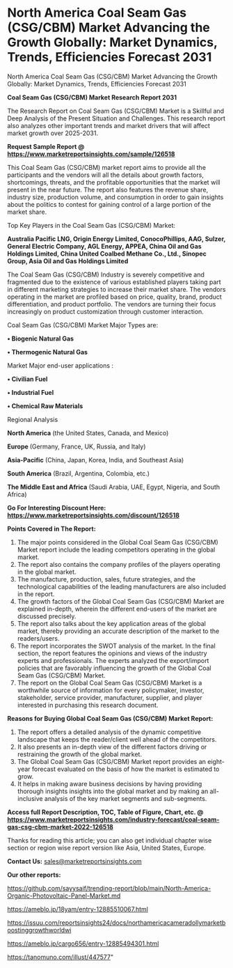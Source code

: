 # North America Coal Seam Gas (CSG/CBM) Market Advancing the Growth Globally: Market Dynamics, Trends, Efficiencies Forecast 2031
North America Coal Seam Gas (CSG/CBM) Market Advancing the Growth Globally: Market Dynamics, Trends, Efficiencies Forecast 2031

<strong>Coal Seam Gas (CSG/CBM) Market Research Report 2031</strong>

The Research Report on Coal Seam Gas (CSG/CBM) Market is a Skillful and Deep Analysis of the Present Situation and Challenges. This research report also analyzes other important trends and market drivers that will affect market growth over 2025-2031.

<strong>Request Sample Report @ <a href=https://www.marketreportsinsights.com/sample/126518>https://www.marketreportsinsights.com/sample/126518</a></strong>

This Coal Seam Gas (CSG/CBM) market report aims to provide all the participants and the vendors will all the details about growth factors, shortcomings, threats, and the profitable opportunities that the market will present in the near future. The report also features the revenue share, industry size, production volume, and consumption in order to gain insights about the politics to contest for gaining control of a large portion of the market share.

Top Key Players in the Coal Seam Gas (CSG/CBM) Market:

<strong>Australia Pacific LNG, Origin Energy Limited, ConocoPhillips, AAG, Sulzer, General Electric Company, AGL Energy, APPEA, China Oil and Gas Holdings Limited, China United Coalbed Methane Co., Ltd., Sinopec Group, Asia Oil and Gas Holdings Limited</strong>

The Coal Seam Gas (CSG/CBM) Industry is severely competitive and fragmented due to the existence of various established players taking part in different marketing strategies to increase their market share. The vendors operating in the market are profiled based on price, quality, brand, product differentiation, and product portfolio. The vendors are turning their focus increasingly on product customization through customer interaction.

Coal Seam Gas (CSG/CBM) Market Major Types are:

<strong>• Biogenic Natural Gas

• Thermogenic Natural Gas</strong>

Market Major end-user applications :

<strong>• Civilian Fuel

• Industrial Fuel

• Chemical Raw Materials</strong>

Regional Analysis

</u><strong><b>North America</b></strong> (the United States, Canada, and Mexico)

<strong><b>Europe </b></strong>(Germany, France, UK, Russia, and Italy)

<strong><b>Asia-Pacific</b></strong> (China, Japan, Korea, India, and Southeast Asia)

<strong><b>South America</b></strong> (Brazil, Argentina, Colombia, etc.)

<strong><b>The Middle East and Africa</b></strong> (Saudi Arabia, UAE, Egypt, Nigeria, and South Africa)

<strong>Go For Interesting Discount Here: <a href=https://www.marketreportsinsights.com/discount/126518>https://www.marketreportsinsights.com/discount/126518</a></strong>

<strong>Points Covered in The Report:</strong>
<ol>
  <li>The major points considered in the Global Coal Seam Gas (CSG/CBM) Market report include the leading competitors operating in the global market.</li>
  <li>The report also contains the company profiles of the players operating in the global market.</li>
  <li>The manufacture, production, sales, future strategies, and the technological capabilities of the leading manufacturers are also included in the report.</li>
  <li>The growth factors of the Global Coal Seam Gas (CSG/CBM) Market are explained in-depth, wherein the different end-users of the market are discussed precisely.</li>
  <li>The report also talks about the key application areas of the global market, thereby providing an accurate description of the market to the readers/users.</li>
  <li>The report incorporates the SWOT analysis of the market. In the final section, the report features the opinions and views of the industry experts and professionals. The experts analyzed the export/import policies that are favorably influencing the growth of the Global Coal Seam Gas (CSG/CBM) Market.</li>
  <li>The report on the Global Coal Seam Gas (CSG/CBM) Market is a worthwhile source of information for every policymaker, investor, stakeholder, service provider, manufacturer, supplier, and player interested in purchasing this research document.</li>
</ol>
<strong>Reasons for Buying Global Coal Seam Gas (CSG/CBM) Market Report:</strong>

<ol>
  <li>The report offers a detailed analysis of the dynamic competitive landscape that keeps the reader/client well ahead of the competitors.</li>
  <li>It also presents an in-depth view of the different factors driving or restraining the growth of the global market.</li>
  <li>The Global Coal Seam Gas (CSG/CBM) Market report provides an eight-year forecast evaluated on the basis of how the market is estimated to grow.</li>
  <li>It helps in making aware business decisions by having providing thorough insights insights into the global market and by making an all-inclusive analysis of the key market segments and sub-segments.</li>
</ol>
<strong>Access full Report Description, TOC, Table of Figure, Chart, etc. @ <a href=https://www.marketreportsinsights.com/industry-forecast/coal-seam-gas-csg-cbm-market-2022-126518>https://www.marketreportsinsights.com/industry-forecast/coal-seam-gas-csg-cbm-market-2022-126518</a></strong>


Thanks for reading this article; you can also get individual chapter wise section or region wise report version like Asia, United States, Europe.

<strong>Contact Us:</strong>
sales@marketreportsinsights.com

<strong>Our other reports:</strong>

<a href=https://github.com/sayysaif/trending-report/blob/main/North-America-Organic-Photovoltaic-Panel-Market.md>https://github.com/sayysaif/trending-report/blob/main/North-America-Organic-Photovoltaic-Panel-Market.md</a>

<a href=https://ameblo.jp/18yam/entry-12885510067.html>https://ameblo.jp/18yam/entry-12885510067.html</a>

<a href=https://issuu.com/reportsinsights24/docs/northamericacameradollymarketboostinggrowthworldwi>https://issuu.com/reportsinsights24/docs/northamericacameradollymarketboostinggrowthworldwi</a>

<a href=https://ameblo.jp/cargo656/entry-12885494301.html>https://ameblo.jp/cargo656/entry-12885494301.html</a>

<a href=https://tanomuno.com/illust/447577>https://tanomuno.com/illust/447577</a>"
